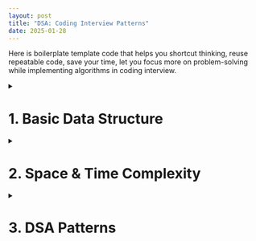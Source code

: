 ```yaml
---
layout: post
title: "DSA: Coding Interview Patterns"
date: 2025-01-28
---
```


Here is boilerplate template code that helps you shortcut thinking, reuse repeatable code, save your time, let you focus more on problem-solving while implementing algorithms in coding interview.

<!-- Highlight.js CSS -->
<link rel="stylesheet" href="https://cdnjs.cloudflare.com/ajax/libs/highlight.js/11.7.0/styles/default.min.css">

<!-- Highlight.js JavaScript -->
<script src="https://cdnjs.cloudflare.com/ajax/libs/highlight.js/11.7.0/highlight.min.js"></script>
<script>
  document.addEventListener('DOMContentLoaded', function() {
    hljs.highlightAll();
  });
</script>

<style>
    table {
        border-collapse: collapse;
        width: 100%;
        margin: 20px 0; 
    }

    th, td {
        border: 1px solid black;
        padding: 12px;
        text-align: left;
        vertical-align: middle;
    }

    th {
        font-weight: bold;
    }   
</style>



<details>
<summary><h1>1. Basic Data Structure</h1></summary>

<h2>1.1. Array</h2>

<details>
<summary>Code</summary>

<pre>
<code class="python">
nums = [0, 10, 20, 30, 40, 50]

# Loop with index and value
for i, num in enumerate(nums):
    print(i, num)
</code>
</pre>
</details>


<h2>1.2. Linked List</h2>

<details>
<summary>Code</summary>

<pre>
<code class="python">
from llist import sllist, dllist

# Create a singly linked list
singly_list = sllist()

# Add elements to the singly linked list
singly_list.append(1)
singly_list.append(2)
singly_list.append(3)

# Display the singly linked list
print("Singly Linked List:", singly_list)  # Output: sllist([1, 2, 3])

# Access elements
print("First element:", singly_list.first.value)  # Output: 1
print("Last element:", singly_list.last.value)   # Output: 3

# Remove an element
singly_list.remove(singly_list.first)  # Removes the first element
print("After removal:", singly_list)  # Output: sllist([2, 3])

# Create a doubly linked list
doubly_list = dllist()

# Add elements to the doubly linked list
doubly_list.append(1)
doubly_list.append(2)
doubly_list.append(3)

# Display the doubly linked list
print("Doubly Linked List:", doubly_list)  # Output: dllist([1, 2, 3])

# Insert at a specific position
doubly_list.insert(0, doubly_list.first)  # Insert 0 at the start
print("After insertion:", doubly_list)   # Output: dllist([0, 1, 2, 3])
</code>
</pre>
</details>


<h2>1.3. Stack</h2>

<details>
<summary>Code</summary>

<pre>
<code class="python">
# Declaring a stack using a list
stack = []

# Push operation (adding elements to the stack)
stack.append(10)
stack.append(20)
stack.append(30)

# Pop operation (removing the top element of the stack)
top_element = stack.pop()  # Removes and returns 30

# Checking the top element without removing it
top_element = stack[-1]  # 20

# Checking if the stack is empty
is_empty = len(stack) == 0
</code>
</pre>
</details>


<h2>1.4. Queue</h2>

<details>
<summary>Code</summary>

<pre>
<code class="python">
from queue import Queue

# Create a FIFO queue
q = Queue()

# Add elements to the queue
q.put(1)
q.put(2)
q.put(3)

# Remove elements from the queue
print(q.get())  # Output: 1
print(q.get())  # Output: 2

# Check if the queue is empty
print(q.empty())  # Output: False
</code>
</pre>
</details>


<h2>1.5. Priority Queue</h2>

<details>
<summary>Code</summary>

<pre>
<code class="python">
from queue import PriorityQueue

# Create a priority queue
q = PriorityQueue()

# Add elements with priorities (lower number = higher priority)
q.put((1, "Task A"))
q.put((3, "Task C"))
q.put((2, "Task B"))

# Remove elements based on priority
print(q.get())  # Output: (1, 'Task A')
print(q.get())  # Output: (2, 'Task B')
</code>
</pre>
</details>

<h2>1.6. Hash Map</h2>

<details>
<summary>Code</summary>

<pre>
<code class="python">
# Create a hash map
hash_map = {}

# Add key-value pairs
hash_map["name"] = "Alice"
hash_map["age"] = 25
hash_map["city"] = "New York"

# Access values by keys
print(hash_map["name"])  # Output: Alice

# Update a value
hash_map["age"] = 26

# Check if a key exists
print("city" in hash_map)  # Output: True

# Delete a key-value pair
del hash_map["city"]

# Iterate over keys and values
for key, value in hash_map.items():
    print(f"{key}: {value}") # Output: (Alice: 26)
</code>
</pre>
</details>


<h2>1.7. Set</h2>

<details>
<summary>Code</summary>

<pre>
<code class="python">
# Creating an empty set
my_set = set()

# Adding elements to the set
my_set.add(1)
my_set.add(2)
my_set.add(3)

# Adding 2 again (no effect)
my_set.add(2)

# Removing an element
my_set.remove(1)

# The set still contains only one instance of 2
print(my_set)  # Output: {2, 3}
</code>
</pre>
</details>

<h2>1.8. Infinity</h2>

<details>
<summary>Code</summary>

<pre>
<code class="python">
import math

positive_inf = math.inf
negative_inf = -math.inf
</code>
</pre>
</details>
</details>

<details>
<summary><h1>2. Space & Time Complexity</h1></summary>

<h2>Time Complexity</h2>

<table>
    <tr>
        <th>Runtime</th>
        <th>Usecase</th>
        <th>Constraint</th>
    </tr>
    <tr>
        <td>O(1)</td>
        <td>
          <ol>
              <li>Hashmap lookup</li>
              <li>Array access and update</li>
              <li>Push and pop from a stack/queue</li>
              <li>Finding and applying math formula</li>
          </ol>
        </td>
        <td><b>n > 10^9</b></td>
    </tr>
    <tr>
        <td>O(logN)</td>
        <td>
          <ol>
              <li>Binary Search</li>
              <li><b>Look up</b> in Tree Data Structure</li>
              <li><b>Look up</b> in Divide by N</li>
          </ol>
        </td>
        <td><b>n > 10^8</b></td>
    </tr>
    <tr>
       <td>O(N)</td>
        <td>
          <ol>
              <li>Scan array size N</li>
              <li>Two Pointers</li>
              <li>Stack/Queue Traversal</li>
              <li>Worst case of Tree/Graph</li>
          </ol>
        </td>
        <td><b>n <= 10^6</b></td>
    </tr>
    <tr>
        <td>O(Klog(N))</td>
        <td>
          <ol>
              <li>Heap (Top K)</li>
              <li>Binary search (Top K)</li>
          </ol>
        </td>
        <td><b>n <= 10^6</b></td>
    </tr>
    <tr>
      <td>O(Nlog(N))</td>
      <td>
        <ol>
            <li><b>Sorting</b></li>
            <li>Quick Sort</li>
            <li>Merge Sort (Divide and conquer)</li>
        </ol>
      </td>
      <td><b>n <= 10^6</b></td>
    </tr>
    <tr>
      <td>O(N^2)</td>
      <td>
        <ol>
            <li>Brute Force (Nested loops)</li>
        </ol>
      </td>
      <td><b>n <= 10^3</b></td>
    </tr>
    <tr>
    <td>O(2^N)</td>
    <td>
      <ol>
          <li>Combinatorial Problems: Subset</li>
          <li>Backtracking</li>
      </ol>
    </td>
    <td><b>n <= 20</b></td>
  </tr>
  <tr>
    <td>O(N!)</td>
    <td>
      <ol>
          <li>Generating & Permutation Problems</li>
      </ol>
    </td>
    <td><b>n <= 12</b></td>
  </tr>
</table>

<b>Notes:</b> In happy case, we write algorithms to pass the following constraints:

<ul>
  <li><b>Search: </b>O(logN)</li>
  <li><b>Sort: </b>O(Nlog(N))</li>
</ul>

<h2>Space Complexity</h2>

<ol>
  <li>DFS uses less memory than BFS.</li>
  <li>Adjacency list uses less memory than matrix.</li>
</ol>

</details>

<details>
<summary><h1>3. DSA Patterns</h1></summary>

<details>
<summary><h2>3.1. Tree</h2></summary>

When to use BFS or DFS ?

BFS is better at:

<ul>
    <li>Finding nodes close/closest to the root</li>
</ul>

 
DFS is better at:

<ul>
    <li>Finding nodes far away from the root</li>
</ul>

<h3>BFS</h3>
<details>
<summary>Code</summary>

<pre>
<code class="python">
from collections import deque

class Node:
    def __init__(self, value):
        self.value = value
        self.children = []

def is_goal(node):
    # Define your goal condition here (e.g., find a specific value)
    return node.value == "goal2"

def FOUND(node):
    # Handle the case when the goal is found (e.g., return the node or its value)
    return f"Goal found: {node.value}"

def NOT_FOUND():
    # Handle the case when the goal is not found
    return "Goal not found in tree"

def bfs(root):
    queue = deque([root])
    while len(queue) > 0:
        node = queue.popleft()
        print(f"Visiting node: {node.value}")  
        # Debug/trace the visited nodes
        for child in node.children:
            if is_goal(child):
                return FOUND(child)
            queue.append(child)
    return NOT_FOUND()

# Create a tree for testing
root = Node("root") 
child1 = Node("child1")
child2 = Node("child2")
child3 = Node("goal")
child4 = Node("child4")

# Build the tree structure
root.children.extend([child1, child2])
child1.children.append(child3)
child2.children.append(child4)

# Test the BFS function
result = bfs(root)
print(result) 

# Output
Visiting node: root
Visiting node: child1
Visiting node: child2
Visiting node: goal
Visiting node: child4
Goal2 not found in tree
</code>
</pre>
</details>

<h3>DFS</h3>

<details>
<summary>Code</summary>

<pre>
<code class="python">
class Node:
    def __init__(self, value):
        self.val = value
        self.left = None
        self.right = None

# DFS function with traversal tracking
def dfs(root, target, path):
    if root is None:
        return None
    
    # Add the current node to the traversal path
    path.append(root.val)
    
    print(f"Node: {root.val}")
    
    # Check if the current node matches the target
    if root.val == target:
        print(f"Traversal path: {path}")
        return root

    # Search in the left subtree
    left = dfs(root.left, target, path)
    if left is not None:
        return left
    
    # Search in the right subtree
    right = dfs(root.right, target, path)
    if right is not None:
        return right
    
    # Backtrack: remove the node from the path if the target is not found in its subtree
    path.pop()
    return None

# Create a binary tree
root = Node(1)
root.left = Node(2)
root.right = Node(3)
root.left.left = Node(4)
root.left.right = Node(5)
root.right.left = Node(6)
root.right.right = Node(7)

# Test the modified DFS function
target = 5
path = []  # List to track the traversal path
result = dfs(root, target, path)

if result:
    print(f"Node with value {target} found: {result.val}")
else:
    print(f"Node with value {target} not found.")

# Output
Node: 1
Node: 2
Node: 4
Node: 5
Traversal path: [1, 2, 5]
Node with value 5 found: 5
</code>
</pre>
</details>

<br />
<b>Notes:</b>
A BFS or DFS function traverses all the nodes of a tree in scope function.

</details>

<details>
<summary><h2>3.2. Graph</h2></summary>

When to use BFS or DFS ?

BFS is better at:

<ul>
    <li>Finding the <b>shortest distance</b> between two vertices</li>
    <li>Graph of unknown size</li>
</ul>


DFS is better at:

<ul>
    <li>Use less memory than BFS for wide graphs</li>
    <li>Finding nodes far away from the root</li>
</ul>

<h3>BFS (Graph)</h3>
<details>
<summary>Code</summary>

<pre>
<code class="python">
from collections import deque

# Example graph represented as an adjacency list
graph = {
    'A': ['B', 'C'],
    'B': ['A', 'D', 'E'],
    'C': ['A', 'F'],
    'D': ['B'],
    'E': ['B'],
    'F': ['C']
}

# Function to get neighbors of a node
def get_neighbors(node):
    return graph.get(node, [])

# BFS Implementation
def bfs(root):
    queue = deque([root])
    visited = set([root])

    while queue:
        node = queue.popleft()
        print(node, end=" ")  # Process the node (print in this case)

        for neighbor in get_neighbors(node):
            if neighbor not in visited:
                queue.append(neighbor)
                visited.add(neighbor)

# Run BFS starting from node 'A'
bfs('A')
</code>
</pre>

<b>Notes:</b> Because you loop all the graph nodes, so time complexity is O(N).
</details>

<h3>BFS (Matrix)</h3>
<details>
<summary>Code</summary>

<pre>
<code class="python">
from collections import deque

# Example grid
grid = [
    [1, 1, 0, 1, 1],
    [0, 1, 0, 1, 0],
    [1, 1, 1, 1, 1],
    [0, 1, 0, 0, 1],
    [1, 1, 1, 1, 1]
]

num_rows, num_cols = len(grid), len(grid[0])

# Function to get valid 4-directional neighbors
def get_neighbors(coord):
    row, col = coord
    delta_row = [-1, 0, 1, 0]
    delta_col = [0, 1, 0, -1]
    res = []
    for i in range(4):
        neighbor_row = row + delta_row[i]
        neighbor_col = col + delta_col[i]
        if 0 <= neighbor_row < num_rows and 0 <= neighbor_col < num_cols:
            res.append((neighbor_row, neighbor_col))
    return res

# BFS function to traverse the grid
def bfs(starting_node):
    queue = deque([starting_node])
    visited = set([starting_node])

    while queue:
        node = queue.popleft()
        row, col = node

        # Process the node (print its position)
        print(f"Visited: ({row}, {col})")

        for neighbor in get_neighbors(node):
            if neighbor in visited:
                continue
            
            # Do stuff with the node if required
            r, c = neighbor
            if grid[r][c] == 1:  # Only visit accessible cells (1s)
                queue.append(neighbor)
                visited.add(neighbor)

# Start BFS from (0,0)
bfs((0, 0))
</code>
</pre>

<b>Notes:</b> Because you loop all the items of the matrix, so time complexity is O(R x C).

</details>

<h3>BFS (Island - Connected Component)</h3>
<details>
<summary>Code</summary>

<pre>
<code class="python">
from collections import deque

# Example grid
grid = [
    [1, 1, 0, 1, 1],
    [0, 1, 0, 1, 0],
    [1, 1, 1, 1, 1],
    [0, 0, 0, 0, 0],
    [1, 1, 1, 1, 1]
]

num_rows, num_cols = len(grid), len(grid[0])

# Function to get valid 4-directional neighbors
def get_neighbors(coord):
    row, col = coord
    delta_row = [-1, 0, 1, 0]
    delta_col = [0, 1, 0, -1]
    res = []
    for i in range(4):
        neighbor_row = row + delta_row[i]
        neighbor_col = col + delta_col[i]
        if 0 <= neighbor_row < num_rows and 0 <= neighbor_col < num_cols:
            res.append((neighbor_row, neighbor_col))
    return res

# BFS function to traverse an island and mark it visited
def bfs(starting_node, visited):
    queue = deque([starting_node])
    visited.add(starting_node)

    while queue:
        node = queue.popleft()
        row, col = node

        for neighbor in get_neighbors(node):
            r, c = neighbor
            if neighbor not in visited and grid[r][c] == 1:  # Only visit land cells (1s)
                queue.append(neighbor)
                visited.add(neighbor)

# Function to count islands
def count_islands(grid):
    visited = set()
    island_count = 0

    for r in range(num_rows):
        for c in range(num_cols):
            if grid[r][c] == 1 and (r, c) not in visited:
                bfs((r, c), visited) # It break out when can not BFS anymore
                island_count += 1

    return island_count

# Run the island count function
num_islands = count_islands(grid)
print("Number of islands:", num_islands)

# Output: 
# Number of islands: 2
</code>
</pre>

<b>Notes:</b> Because you loop all the items of the matrix, so time complexity is O(R x C).

</details>

</details>

<h2>3.3. Array</h2>

<h2>3.4. Heap</h2>

</details>